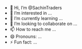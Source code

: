 - 👋 Hi, I’m @SachinTraders
- 👀 I’m interested in ...
- 🌱 I’m currently learning ...
- 💞️ I’m looking to collaborate on ...
- 📫 How to reach me ...
- 😄 Pronouns: ...
- ⚡ Fun fact: ...

<!---
SachinTraders/SachinTraders is a ✨ special ✨ repository because its `README.md` (this file) appears on your GitHub profile.
You can click the Preview link to take a look at your changes.
--->
